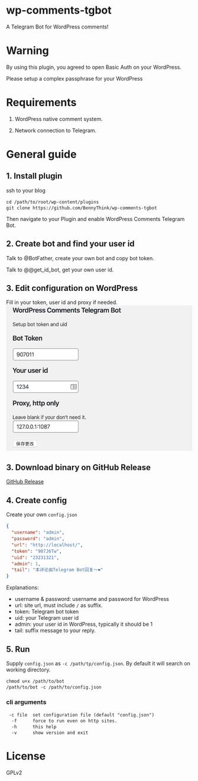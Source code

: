 # wp-comments-tgbot
A Telegram Bot for WordPress comments!

# Warning
By using this plugin, you agreed to open Basic Auth on your WordPress.

Please setup a complex passphrase for your WordPress

# Requirements
1. WordPress native comment system.

2. Network connection to Telegram.

# General guide
## 1. Install plugin
ssh to your blog
```shell script
cd /path/to/root/wp-content/plugins
git clone https://github.com/BennyThink/wp-comments-tgbot
``` 

Then navigate to your Plugin and enable WordPress Comments Telegram Bot.
## 2. Create bot and find your user id
Talk to @BotFather, create your own bot and copy bot token.

Talk to @@get_id_bot, get your own user id.

## 3. Edit configuration on WordPress
Fill in your token, user id and proxy if needed.
![Alt text](pics/plugin.png)

## 3. Download binary on GitHub Release
[GitHub Release](https://github.com/BennyThink/wp-comments-tgbot/releases)

## 4. Create config
Create your own `config.json`
```json
{
  "username": "admin",
  "password": "admin",
  "url": "http://localhost/",
  "token": "907J6Tw",
  "uid": "23231321",
  "admin": 1,
  "tail": "本评论由Telegram Bot回复～❤️"
}
```
Explanations:
* username & password: username and password for WordPress
* url: site url, must include `/` as suffix.
* token: Telegram bot token
* uid: your Telegram user id
* admin: your user id in WordPress, typically it should be 1
* tail: suffix message to your reply.

## 5. Run
Supply `config.json` as `-c /path/tp/config.json`. By default it will search on working directory.
```shell script
chmod u+x /path/to/bot
/path/to/bot -c /path/to/config.json
```
### cli arguments
```text
 -c file  set configuration file (default "config.json")
  -f      force to run even on http sites.
  -h      this help
  -v      show version and exit
```

# License
GPLv2